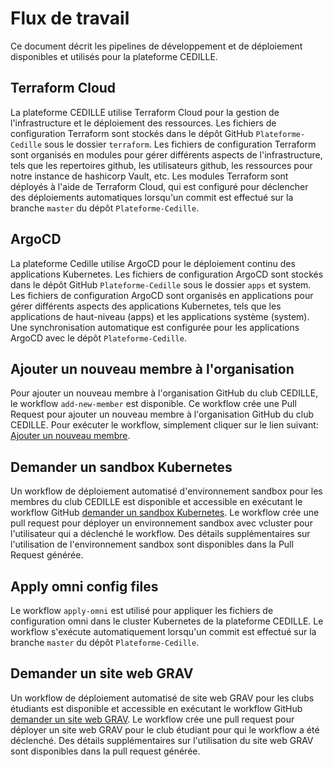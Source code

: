 # Flux de travail

Ce document décrit les pipelines de développement et de déploiement disponibles
et utilisés pour la plateforme CEDILLE.

## Terraform Cloud

La plateforme CEDILLE utilise Terraform Cloud pour la gestion de
l'infrastructure et le déploiement des ressources. Les fichiers de configuration
Terraform sont stockés dans le dépôt GitHub `Plateforme-Cedille` sous le dossier
`terraform`. Les fichiers de configuration Terraform sont organisés en modules
pour gérer différents aspects de l'infrastructure, tels que les repertoires
github, les utilisateurs github, les ressources pour notre instance de hashicorp
Vault, etc. Les modules Terraform sont déployés à l'aide de Terraform Cloud, qui
est configuré pour déclencher des déploiements automatiques lorsqu'un commit est
effectué sur la branche `master` du dépôt `Plateforme-Cedille`.

## ArgoCD

La plateforme Cedille utilise ArgoCD pour le déploiement continu des
applications Kubernetes. Les fichiers de configuration ArgoCD sont stockés dans
le dépôt GitHub `Plateforme-Cedille` sous le dossier `apps` et system. Les
fichiers de configuration ArgoCD sont organisés en applications pour gérer
différents aspects des applications Kubernetes, tels que les applications de
haut-niveau (apps) et les applications système (system). Une synchronisation
automatique est configurée pour les applications ArgoCD avec le dépôt
`Plateforme-Cedille`.

## Ajouter un nouveau membre à l'organisation

Pour ajouter un nouveau membre à l'organisation GitHub du club CEDILLE, le
workflow `add-new-member` est disponible. Ce workflow crée une Pull Request pour
ajouter un nouveau membre à l'organisation GitHub du club CEDILLE. Pour exécuter
le workflow, simplement cliquer sur le lien suivant: [Ajouter un nouveau
membre](https://github.com/ClubCedille/Plateforme-Cedille/actions/workflows/add-new-member.yml).

## Demander un sandbox Kubernetes

Un workflow de déploiement automatisé d'environnement sandbox pour les membres
du club CEDILLE est disponible et accessible en exécutant le workflow GitHub
[demander un sandbox
Kubernetes](https://github.com/ClubCedille/Plateforme-Cedille/actions/workflows/request-sandbox.yml).
Le workflow crée une pull request pour déployer un environnement sandbox avec
vcluster pour l'utilisateur qui a déclenché le workflow. Des détails
supplémentaires sur l'utilisation de l'environnement sandbox sont disponibles
dans la Pull Request générée.

## Apply omni config files

Le workflow `apply-omni` est utilisé pour appliquer les fichiers de
configuration omni dans le cluster Kubernetes de la plateforme CEDILLE. Le
workflow s'exécute automatiquement lorsqu'un commit est effectué sur la branche
`master` du dépôt `Plateforme-Cedille`.

## Demander un site web GRAV

Un workflow de déploiement automatisé de site web GRAV pour les clubs étudiants
est disponible et accessible en exécutant le workflow GitHub [demander un site
web
GRAV](https://github.com/ClubCedille/Plateforme-Cedille/actions/workflows/request-grav.yml).
Le workflow crée une pull request pour déployer un site web GRAV pour le club
étudiant pour qui le workflow a été déclenché. Des détails supplémentaires sur
l'utilisation du site web GRAV sont disponibles dans la pull request générée.
